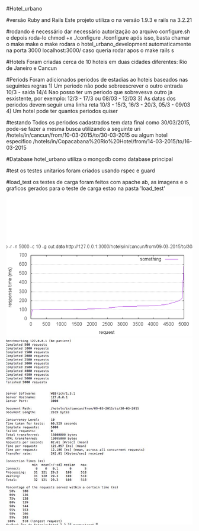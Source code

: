 #Hotel_urbano

#versão Ruby and Rails 
	Este projeto utiliza o na versão 1.9.3 e rails na 3.2.21

#rodando
	é necessário dar necessário autorização ao arquivo configure.sh e depois roda-lo
		chmod +x ./configure
		./configure
	após isso, basta chamar o make
		make
	o make rodara o hotel_urbano_development automaticamente na porta 3000
		localhost:3000/
	caso queria rodar apos o make
		rails s

#Hotels
	Foram criadas cerca de 10 hoteis em duas cidades diferentes: Rio de Janeiro e Cancun

#Periods
	Foram adicionados periodos de estadias ao hoteis baseados nas seguintes regras
		1) Um periodo não pode sobreescrever o outro
			entrada 10/3 - saida 14/4
			Nao posso ter um periodo que sobrevesva outro ja esxistente, por exemplo: 12/3 - 17/3 ou 08/03 - 12/03
		3) As datas dos periodos devem seguir uma linha reta
			10/3 - 15/3, 16/3 - 20/3, 05/3 - 09/03
		4) Um hotel pode ter quantos periodos quiser

#testando
	Todos os periodos cadastrados tem data final como 30/03/2015, pode-se fazer a mesma busca utilizando a seguinte uri 
		/hotels/in/cancun/from/10-03-2015/to/30-03-2015
	ou algum hotel especifico
		/hotels/in/Copacabana%20Rio%20Hotel/from/14-03-2015/to/16-03-2015

#Database
	hotel_urbano utiliza o mongodb como database principal

#test
	os testes unitarios foram criados usando rspec e guard

#load_test
	os testes de carga foram feitos com apache ab, as imagens e o graficos gerados para o teste de carga estao na pasta 'load_test' 
	
![Alt text](load_test/benchmark.png?raw=true "graph")
![Alt text](load_test/load_test.jpg?raw=true "result apache ab")


